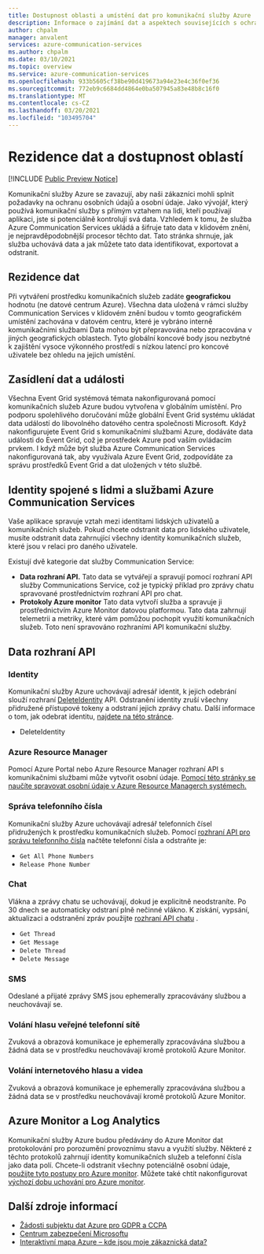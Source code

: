 ```yaml
---
title: Dostupnost oblasti a umístění dat pro komunikační služby Azure
description: Informace o zajímání dat a aspektech souvisejících s ochranou osobních údajů na komunikačních službách Azure
author: chpalm
manager: anvalent
services: azure-communication-services
ms.author: chpalm
ms.date: 03/10/2021
ms.topic: overview
ms.service: azure-communication-services
ms.openlocfilehash: 933b5605cf38be90d419673a94e23e4c36f0ef36
ms.sourcegitcommit: 772eb9c6684dd4864e0ba507945a83e48b8c16f0
ms.translationtype: MT
ms.contentlocale: cs-CZ
ms.lasthandoff: 03/20/2021
ms.locfileid: "103495704"
---
```

# <a name="region-availability-and-data-residency"></a>Rezidence dat a dostupnost oblastí

[!INCLUDE [Public Preview Notice](../includes/public-preview-include.md)]

Komunikační služby Azure se zavazují, aby naši zákazníci mohli splnit požadavky na ochranu osobních údajů a osobní údaje. Jako vývojář, který používá komunikační služby s přímým vztahem na lidi, kteří používají aplikaci, jste si potenciálně kontrolují svá data. Vzhledem k tomu, že služba Azure Communication Services ukládá a šifruje tato data v klidovém znění, je nejpravděpodobnější procesor těchto dat. Tato stránka shrnuje, jak služba uchovává data a jak můžete tato data identifikovat, exportovat a odstranit.

## <a name="data-residency"></a>Rezidence dat

Při vytváření prostředku komunikačních služeb zadáte **geografickou** hodnotu (ne datové centrum Azure). Všechna data uložená v rámci služby Communication Services v klidovém znění budou v tomto geografickém umístění zachována v datovém centru, které je vybráno interně komunikačními službami Data mohou být přepravována nebo zpracována v jiných geografických oblastech. Tyto globální koncové body jsou nezbytné k zajištění vysoce výkonného prostředí s nízkou latencí pro koncové uživatele bez ohledu na jejich umístění.

## <a name="data-residency-and-events"></a>Zasídlení dat a události

Všechna Event Grid systémová témata nakonfigurovaná pomocí komunikačních služeb Azure budou vytvořena v globálním umístění. Pro podporu spolehlivého doručování může globální Event Grid systému ukládat data událostí do libovolného datového centra společnosti Microsoft. Když nakonfigurujete Event Grid s komunikačními službami Azure, dodáváte data události do Event Grid, což je prostředek Azure pod vaším ovládacím prvkem. I když může být služba Azure Communication Services nakonfigurovaná tak, aby využívala Azure Event Grid, zodpovídáte za správu prostředků Event Grid a dat uložených v této službě.

## <a name="relating-humans-to-azure-communication-services-identities"></a>Identity spojené s lidmi a službami Azure Communication Services

Vaše aplikace spravuje vztah mezi identitami lidských uživatelů a komunikačních služeb. Pokud chcete odstranit data pro lidského uživatele, musíte odstranit data zahrnující všechny identity komunikačních služeb, které jsou v relaci pro daného uživatele.

Existují dvě kategorie dat služby Communication Service:
- **Data rozhraní API.** Tato data se vytvářejí a spravují pomocí rozhraní API služby Communications Service, což je typický příklad pro zprávy chatu spravované prostřednictvím rozhraní API pro chat.
- **Protokoly Azure monitor** Tato data vytvoří služba a spravuje ji prostřednictvím Azure Monitor datovou platformou. Tato data zahrnují telemetrii a metriky, které vám pomůžou pochopit využití komunikačních služeb. Toto není spravováno rozhraními API komunikační služby.

## <a name="api-data"></a>Data rozhraní API

### <a name="identities"></a>Identity

Komunikační služby Azure uchovávají adresář identit, k jejich odebrání slouží rozhraní [DeleteIdentity](/rest/api/communication/communicationidentity/delete) API. Odstranění identity zruší všechny přidružené přístupové tokeny a odstraní jejich zprávy chatu. Další informace o tom, jak odebrat identitu, [najdete na této stránce](../quickstarts/access-tokens.md).

- DeleteIdentity

### <a name="azure-resource-manager"></a>Azure Resource Manager

Pomocí Azure Portal nebo Azure Resource Manager rozhraní API s komunikačními službami může vytvořit osobní údaje. [Pomocí této stránky se naučíte spravovat osobní údaje v Azure Resource Managerch systémech.](../../azure-resource-manager/management/resource-manager-personal-data.md)

### <a name="telephone-number-management"></a>Správa telefonního čísla

Komunikační služby Azure uchovávají adresář telefonních čísel přidružených k prostředku komunikačních služeb. Pomocí [rozhraní API pro správu telefonního čísla](/rest/api/communication/phonenumberadministration) načtěte telefonní čísla a odstraňte je:

- `Get All Phone Numbers`
- `Release Phone Number`

### <a name="chat"></a>Chat

Vlákna a zprávy chatu se uchovávají, dokud je explicitně neodstraníte. Po 30 dnech se automaticky odstraní plně nečinné vlákno. K získání, vypsání, aktualizaci a odstranění zpráv použijte [rozhraní API chatu](/rest/api/communication/chat/chatthread) .

- `Get Thread`
- `Get Message`
- `Delete Thread`
- `Delete Message`

### <a name="sms"></a>SMS

Odeslané a přijaté zprávy SMS jsou ephemerally zpracovávány službou a neuchovávají se.

### <a name="pstn-voice-calling"></a>Volání hlasu veřejné telefonní sítě

Zvuková a obrazová komunikace je ephemerally zpracovávána službou a žádná data se v prostředku neuchovávají kromě protokolů Azure Monitor.

### <a name="internet-voice-and-video-calling"></a>Volání internetového hlasu a videa

Zvuková a obrazová komunikace je ephemerally zpracovávána službou a žádná data se v prostředku neuchovávají kromě protokolů Azure Monitor.

## <a name="azure-monitor-and-log-analytics"></a>Azure Monitor a Log Analytics

Komunikační služby Azure budou předávány do Azure Monitor dat protokolování pro porozumění provoznímu stavu a využití služby. Některé z těchto protokolů zahrnují identity komunikačních služeb a telefonní čísla jako data polí. Chcete-li odstranit všechny potenciálně osobní údaje, [použijte tyto postupy pro Azure monitor](../../azure-monitor/logs/personal-data-mgmt.md). Můžete také chtít nakonfigurovat [výchozí dobu uchování pro Azure monitor](../../azure-monitor/logs/manage-cost-storage.md).

## <a name="additional-resources"></a>Další zdroje informací

- [Žádosti subjektu dat Azure pro GDPR a CCPA](/microsoft-365/compliance/gdpr-dsr-azure)
- [Centrum zabezpečení Microsoftu](https://www.microsoft.com/trust-center/privacy/data-location)
- [Interaktivní mapa Azure – kde jsou moje zákaznická data?](https://azuredatacentermap.azurewebsites.net/)
